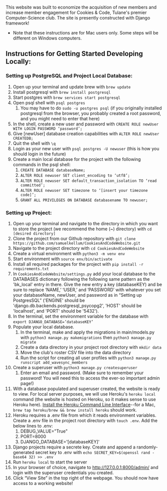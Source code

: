 This website was built to economize the acquisition of new members and increase member engagement for Cookies & Code, Tulane's premier Computer-Science club. The site is presently constructed with Django framework!

* Note that these instructions are for Mac users only. Some steps will be different on Windows computers.

## Instructions for Getting Started Developing Locally: ##

### Setting up PostgreSQL and Project Local Database: ###

1. Open up your terminal and update brew with `brew update`
2. Install postgresql with `brew install postgresql`
3. Start postgres with `brew services start postgresql`
4. Open psql shell with `psql postgres`
    1. You may have to do `sudo -u postgres psql` (if you originally installed postgresql from the browser, you probably created a root password, and you might need to enter that here)
5. In the shell, create a new user and password with `CREATE ROLE newUser WITH LOGIN PASSWORD ‘password’;`
6. Give [newUser] database creation capabilities with `ALTER ROLE newUser CREATEDB;`
7. Quit the shell with `\q`
8. Login as your new user with `psql postgres -U newuser` (this is how you should login in the future)
9. Create a main local database for the project with the following commands in the psql shell:
    1. `CREATE DATABASE databaseName;`
    2. `ALTER ROLE newuser SET client_encoding to ‘utf8’;`
    3. `ALTER ROLE newuser SET default_transaction_isolation TO ‘read committed’;`
    4. `ALTER ROLE newuser SET timezone to ‘[insert your timezone code]’;`
    5. `GRANT ALL PRIVILEGES ON DATABASE databasename TO newuser;`


### Setting up Project: ###

1. Open up your terminal and navigate to the directory in which you want to store the project (we recommend the home (~) directory) with `cd [desired directory]`
2. Clone the project from our Github repository with  `git clone https://github.com/samuelkellum/CookiesAndCodeWebsite.git`
3. Navigate to the project directory with `cd CookiesAndCodeWebsite`
4. Create a virtual environment with `python3 -m venv env`
5. Start environment with `source env/bin/activate`
6. Install all required packages for the project with `pip install -r requirements.txt`
7. In `CookiesAndCodeWebsite/settings.py` add your local database to the DATABASES dictionary following the following same pattern as the 'bk_local' entry in there. Give the new entry a key (databaseKEY) and be sure to replace ‘NAME,’ ‘USER,’ and ‘PASSWORD’ with whatever you set your databaseName, newUser, and password as in “Setting up PostgresSQL” ('ENGINE' should be 'django.db.backends.postgresql_psycopg2', 'HOST' should be 'localhost', and 'PORT' should be '5432').
8. In the terminal, set the environment variable for the database with `export DJANGO_DATABASE=’databaseKEY’`
9. Populate your local database. 
    1. In the terminal, make and apply the migrations in main/models.py with `python3 manage.py makemigrations` then `python3 manage.py migrate`
    2. Create a data directory in your project root directory with `mkdir data`
    3. Move the club's roster CSV file into the data directory
    4. Run the script for creating all user profiles with `python3 manage.py runscript add_wavesync_members`
10. Create a superuser with `python3 manage.py createsuperuser`
    1. Enter an email and password. (Make sure to remember your password! You will need this to access the ever-so important admin page!)
11. With a database populated and superuser created, the website is ready to view. For local server purposes, we will use Heroku's `heroku local` command (the website is hosted on Heroku, so it makes sense to use Heroku here). [Install the Heroku Command Line Interface](https://devcenter.heroku.com/articles/heroku-cli)--for a Mac, `brew tap heroku/brew && brew install heroku` should work. 
12. Heroku requires a .env file from which it reads environment variables. Create a .env file in the project root directory with `touch .env`. Add the below lines to .env:
    1. DEBUG_VALUE="True"
    2. PORT=8000
    3. DJANGO_DATABASE='[databaseKEY]'
13. Django projects require a secrete key. Create and append a randomly-generated secret key to .env with `echo SECRET_KEY=$(openssl rand -base64 32) >> .env`
14. Run `heroku local` to start the server
15. In your browser of choice, navigate to http://127.0.0.1:8000/admin/ and login with the superuser credentials you created.
17. Click “View Site” in the top right of the webpage. You should now have access to a working website!






